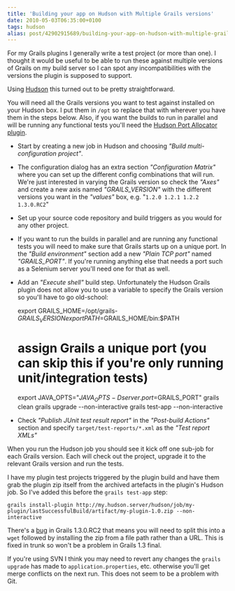 ```yaml
---
title: 'Building your app on Hudson with Multiple Grails versions'
date: 2010-05-03T06:35:00+0100
tags: hudson
alias: post/42902915689/building-your-app-on-hudson-with-multiple-grails
---
```


For my Grails plugins I generally write a test project (or more than one). I thought it would be useful to be able to run these against multiple versions of Grails on my build server so I can spot any incompatibilities with the versions the plugin is supposed to support.

Using [Hudson][1] this turned out to be pretty straightforward.

<!-- more -->

You will need all the Grails versions you want to test against installed on your Hudson box. I put them in `/opt` so replace that with wherever you have them in the steps below. Also, if you want the builds to run in parallel and will be running any functional tests you'll need the [Hudson Port Allocator plugin][2].

* Start by creating a new job in Hudson and choosing _"Build multi-configuration project"_.
* The configuration dialog has an extra section _"Configuration Matrix"_ where you can set up the different config combinations that will run. We're just interested in varying the Grails version so check the _"Axes"_ and create a new axis named _"GRAILS_VERSION"_ with the different versions you want in the _"values"_ box, e.g. "`1.2.0 1.2.1 1.2.2 1.3.0.RC2`"
* Set up your source code repository and build triggers as you would for any other project.
* If you want to run the builds in parallel and are running any functional tests you will need to make sure that Grails starts up on a unique port. In the _"Build environment"_ section add a new _"Plain TCP port"_ named _"GRAILS_PORT"_. If you're running anything else that needs a port such as a Selenium server you'll need one for that as well.
* Add an _"Execute shell"_ build step. Unfortunately the Hudson Grails plugin does not allow you to use a variable to specify the Grails version so you'll have to go old-school:

    export GRAILS_HOME=/opt/grails-$GRAILS_VERSION
    export PATH=$GRAILS_HOME/bin:$PATH
    # assign Grails a unique port (you can skip this if you're only running unit/integration tests)
    export JAVA_OPTS="$JAVA_OPTS -Dserver.port=$GRAILS_PORT"
    grails clean
    grails upgrade --non-interactive
    grails test-app --non-interactive

* Check _"Publish JUnit test result report"_ in the _"Post-build Actions"_ section and specify `target/test-reports/*.xml` as the _"Test report XMLs"_

When you run the Hudson job you should see it kick off one sub-job for each Grails version. Each will check out the project, upgrade it to the relevant Grails version and run the tests.

I have my plugin test projects triggered by the plugin build and have them grab the plugin zip itself from the archived artefacts in the plugin's Hudson job. So I've added this before the `grails test-app` step:

    grails install-plugin http://my.hudson.server/hudson/job/my-plugin/lastSuccessfulBuild/artifact/my-plugin-1.0.zip --non-interactive

There's a [bug][3] in Grails 1.3.0.RC2 that means you will need to split this into a `wget` followed by installing the zip from a file path rather than a URL. This is fixed in trunk so won't be a problem in Grails 1.3 final.

If you're using SVN I think you may need to revert any changes the `grails upgrade` has made to `application.properties`, etc. otherwise you'll get merge conflicts on the next run. This does not seem to be a problem with Git.

[1]: http://hudson-ci.org/
[2]: http://wiki.hudson-ci.org/display/HUDSON/Port+Allocator+Plugin
[3]: http://jira.codehaus.org/browse/GRAILS-6223

